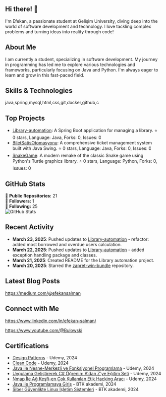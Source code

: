 ## Hi there! 👋

I'm Efekan, a passionate student at Gelişim University, diving deep into the world of software development and technology. I love tackling complex problems and turning ideas into reality through code!

## About Me

I am currently a student, specializing in software development. My journey in programming has led me to explore various technologies and frameworks, particularly focusing on Java and Python. I'm always eager to learn and grow in this fast-paced field. 

## Skills & Technologies

java,spring,mysql,html,css,git,docker,github,c

## Top Projects

- [Library-automation](https://github.com/EfekanSalman/Library-automation): A Spring Boot application for managing a library. ⭐ 0 stars, Language: Java, Forks: 0, Issues: 0
- [BiletSatisOtomasyonu](https://github.com/EfekanSalman/BiletSatisOtomasyonu): A comprehensive ticket management system built with Java Swing. ⭐ 0 stars, Language: Java, Forks: 0, Issues: 0
- [SnakeGame](https://github.com/EfekanSalman/SnakeGame): A modern remake of the classic Snake game using Python's Turtle graphics library. ⭐ 0 stars, Language: Python, Forks: 0, Issues: 0

## GitHub Stats

🔭 **Public Repositories:** 21  
👥 **Followers:** 1  
👤 **Following:** 25  
![GitHub Stats](https://github-readme-stats.vercel.app/api?username=EfekanSalman&show_icons=true&hide_title=true&count_private=true&theme=radical)

## Recent Activity

- **March 23, 2025**: Pushed updates to [Library-automation](https://github.com/EfekanSalman/Library-automation) - refactor: added most borrowed and overdue users calculation.
- **March 22, 2025**: Pushed updates to [Library-automation](https://github.com/EfekanSalman/Library-automation) - added exception handling package and classes.
- **March 21, 2025**: Created README for the Library automation project.
- **March 20, 2025**: Starred the [zapret-win-bundle](https://github.com/bol-van/zapret-win-bundle) repository.

## Latest Blog Posts

https://medium.com/@efekansalman

## Connect with Me

https://www.linkedin.com/in/efekan-salman/

https://www.youtube.com/@Bulowski

## Certifications

- [Design Patterns](https://www.udemy.com/certificate/UC-a2b829aa-8fa5-4bb9-b1aa-2a1bda7e9670/) - Udemy, 2024
- [Clean Code](https://udemy-certificate.s3.amazonaws.com/pdf/UC-f84c534d-5573-4fc7-8b72-19bee4e4b6ac.pdf) - Udemy, 2024
- [Java ile Nesne-Merkezli ve Fonksiyonel Programlama](https://www.udemy.com/certificate/UC-91a231ef-dc67-49e8-bb18-a055c124524f/) - Udemy, 2024
- [Uygulama Geliştirerek C# Öğrenin: A'dan Z'ye Eğitim Seti](https://www.udemy.com/certificate/UC-f632875d-16ac-4ef9-9e40-4b18a626244f/) - Udemy, 2024
- [Nmap İle Ağ Keşfi-en Çok Kullanılan Etik Hacking Aracı](https://www.udemy.com/certificate/UC-33f98ffe-4308-4e42-ada1-e34c150d72dd/) - Udemy, 2024
- [Java ile Programlamaya Giriş](https://www.btkakademi.gov.tr/portal/certificate/validate?certificateId=GoDfnkn4O8) - BTK akademi, 2024
- [Siber Güvenlikte Linux İşletim Sistemleri](https://www.btkakademi.gov.tr/portal/certificate/validate?certificateId=oJpS7d7VXl) - BTK akademi, 2024
